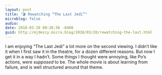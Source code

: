 ```yaml
---
layout: post
title: "🎬 Rewatching “The Last Jedi”"
microblog: false
audio: 
date: 2018-03-20 00:26:56 -0400
guid: http://mjdescy.micro.blog/2018/03/20/rewatching-the-last.html
---
```

I am enjoying “The Last Jedi” a lot more on the second viewing. I didn’t like it when I first saw it in the theatre, for a dozen different reasons. But now I get it in a way I hadn’t. Some things I thought were annoying, like Po’s actions, were _supposed_ to be. The whole movie is about learning from failure, and is well structured around that theme.
